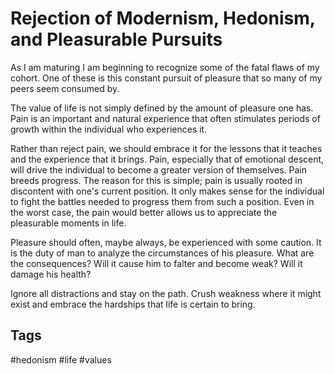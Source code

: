 # Rejection of Modernism, Hedonism, and Pleasurable Pursuits

As I am maturing I am beginning to recognize some of the fatal flaws of my
cohort. One of these is this constant pursuit of pleasure that so many of my
peers seem consumed by.

The value of life is not simply defined by the amount of pleasure one has. Pain
is an important and natural experience that often stimulates periods of growth
within the individual who experiences it.

Rather than reject pain, we should embrace it for the lessons that it teaches and
the experience that it brings. Pain, especially that of emotional descent, will
drive the individual to become a greater version of themselves. Pain breeds progress.
The reason for this is simple; pain is usually rooted in discontent with one's 
current position. It only makes sense for the individual to fight the battles
needed to progress them from such a position. Even in the worst case, the pain
would better allows us to appreciate the pleasurable moments in life.

Pleasure should often, maybe always, be experienced with some caution. It is the
duty of man to analyze the circumstances of his pleasure. What are the consequences?
Will it cause him to falter and become weak? Will it damage his health? 

Ignore all distractions and stay on the path. Crush weakness where it might
exist and embrace the hardships that life is certain to bring.

## Tags
#hedonism #life #values
